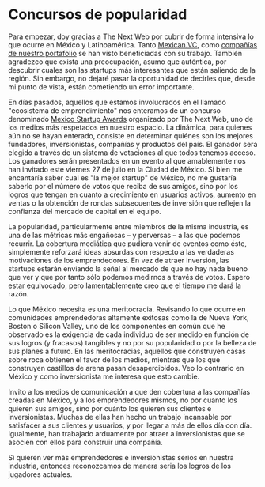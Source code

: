 # Concursos de popularidad

Para empezar, doy gracias a The Next Web por cubrir de forma intensiva lo que ocurre en México y Latinoamérica. Tanto [Mexican.VC](http://thenextweb.com/la/2011/10/15/meet-david-weekly-the-nerd-who-loves-people/), como [compañías de nuestro portafolio](http://thenextweb.com/la/2012/01/05/how-the-mexican-yelp-conekta-mx-managed-to-list-over-1-million-businesses/) se han visto beneficiadas con su trabajo. También agradezco que exista una preocupación, asumo que auténtica, por descubrir cuales son las startups más interesantes que están saliendo de la región. Sin embargo, no dejaré pasar la oportunidad de decirles que, desde mi punto de vista, están cometiendo un error importante. 

En días pasados, aquellos que estamos involucrados en el llamado "ecosistema de emprendimiento" nos enteramos de un concurso denominado [Mexico Startup Awards](http://awards.thenextweb.com/mexico) organizado por The Next Web, uno de los medios más respetados en nuestro espacio. La dinámica, para quienes aún no se hayan enterado, consiste en determinar quiénes son los mejores fundadores, inversionistas, compañías y productos del país. El ganador será elegido a través de un sistema de votaciones al que todos tenemos acceso. Los ganadores serán presentados en un evento al que amablemente nos han invitado este viernes 27 de julio en la Ciudad de México. Si bien me encantaría saber cual es "la mejor startup" de México, no me gustaría saberlo por el número de votos que reciba de sus amigos, sino por los logros que tengan en cuanto a crecimiento en usuarios activos, aumento en ventas o la obtención de rondas subsecuentes de inversión que reflejen la confianza del mercado de capital en el equipo. 

La popularidad, particularmente entre miembros de la misma industria, es una de las métricas más engañosas – y perversas – a las que podemos recurrir. La cobertura mediática que pudiera venir de eventos como éste, simplemente reforzará ideas absurdas con respecto a las verdaderas motivaciones de los emprendedores. En vez de atraer inversión, las startups estarán enviando la señal al mercado de que no hay nada bueno que ver y que por tanto sólo podemos medirnos a través de votos. Espero estar equivocado, pero lamentablemente creo que el tiempo me dará la razón.

Lo que México necesita es una meritocracia. Revisando lo que ocurre en comunidades emprendedoras altamente exitosas como la de Nueva York, Boston o Silicon Valley, uno de los componentes en común que he observado es la exigencia de cada individuo de ser medido en función de sus logros (y fracasos) tangibles y no por su popularidad o por la belleza de sus planes a futuro. En las meritocracias, aquellos que construyen casas sobre roca  obtienen el favor de los medios, mientras que los que construyen castillos de arena pasan desapercibidos. Veo lo contrario en México y como inversionista me interesa que esto cambie.

Invito a los medios de comunicación a que den cobertura a las compañías creadas en México, y a los emprendedores mismos, no por cuanto los quieren sus amigos, sino por cuánto los quieren sus clientes e inversionistas. Muchas de ellas han hecho un trabajo incansable por satisfacer a sus clientes y usuarios, y por llegar a más de ellos día con día. Igualmente, han trabajado arduamente por atraer a inversionistas que se asocien con ellos para construir una compañía. 

Si quieren ver más emprendedores e inversionistas serios en nuestra industria, entonces reconozcamos de manera seria los logros de los jugadores actuales.
